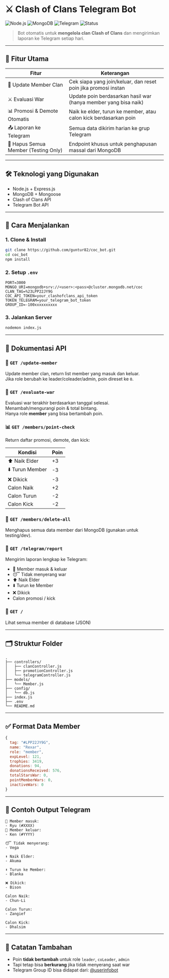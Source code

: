 # ⚔️ Clash of Clans Telegram Bot

![Node.js](https://img.shields.io/badge/Node.js-18.x-green?logo=node.js)
![MongoDB](https://img.shields.io/badge/MongoDB-%23117e36?logo=mongodb&logoColor=white)
![Telegram](https://img.shields.io/badge/Telegram%20Bot-Working-blue?logo=telegram)
![Status](https://img.shields.io/badge/Status-Active-brightgreen)

> Bot otomatis untuk **mengelola clan Clash of Clans** dan mengirimkan laporan ke Telegram setiap hari.

---

## 🔧 Fitur Utama

| Fitur                                | Keterangan                                                       |
| ------------------------------------ | ---------------------------------------------------------------- |
| 👥 Update Member Clan                | Cek siapa yang join/keluar, dan reset poin jika promosi instan   |
| ⚔️ Evaluasi War                      | Update poin berdasarkan hasil war (hanya member yang bisa naik)  |
| 📊 Promosi & Demote Otomatis         | Naik ke elder, turun ke member, atau calon kick berdasarkan poin |
| 📤 Laporan ke Telegram               | Semua data dikirim harian ke grup Telegram                       |
| 🧹 Hapus Semua Member (Testing Only) | Endpoint khusus untuk penghapusan massal dari MongoDB            |

---

## 🛠️ Teknologi yang Digunakan

- Node.js + Express.js
- MongoDB + Mongoose
- Clash of Clans API
- Telegram Bot API

---

## 🚀 Cara Menjalankan

### 1. Clone & Install

```bash
git clone https://github.com/guntur82/coc_bot.git
cd coc_bot
npm install
```

### 2. Setup `.env`

```env
PORT=3000
MONGO_URI=mongodb+srv://<user>:<pass>@cluster.mongodb.net/coc
CLAN_TAG=%23LPP22JY9G
COC_API_TOKEN=your_clashofclans_api_token
TOKEN_TELEGRAM=your_telegram_bot_token
GROUP_ID=-100xxxxxxxxxx
```

### 3. Jalankan Server

```bash
nodemon index.js
```

---

## 📘 Dokumentasi API

### 🔁 `GET /update-member`

Update member clan, return list member yang masuk dan keluar.  
Jika role berubah ke leader/coleader/admin, poin direset ke `0`.

### 🧠 `GET /evaluate-war`

Evaluasi war terakhir berdasarkan tanggal selesai.  
Menambah/mengurangi poin & total bintang.  
Hanya role **member** yang bisa bertambah poin.

### 📊 `GET /members/point-check`

Return daftar promosi, demote, dan kick:

| Kondisi         | Poin |
| --------------- | ---- |
| ⬆️ Naik Elder   | +3   |
| ⬇️ Turun Member | -3   |
| ❌ Dikick       | -3   |
| Calon Naik      | +2   |
| Calon Turun     | -2   |
| Calon Kick      | -2   |

### 🧼 `GET /members/delete-all`

Menghapus semua data member dari MongoDB (gunakan untuk testing/dev).

### 📩 `GET /telegram/report`

Mengirim laporan lengkap ke Telegram:

- 👋 Member masuk & keluar
- 😴 Tidak menyerang war
- ⬆️ Naik Elder
- ⬇️ Turun ke Member
- ❌ Dikick
- Calon promosi / kick

### 🧾 `GET /`

Lihat semua member di database (JSON)

---

## 🗂 Struktur Folder

```
.
├── controllers/
│   ├── clanController.js
│   ├── promotionController.js
│   └── telegramController.js
├── models/
│   └── Member.js
├── config/
│   └── db.js
├── index.js
├── .env
└── README.md
```

---

## ✅ Format Data Member

```js
{
  tag: "#LPP22JY9G",
  name: "Rexar",
  role: "member",
  expLevel: 121,
  trophies: 3419,
  donations: 94,
  donationsReceived: 576,
  totalStarsWar: 0,
  pointMemberWars: 0,
  inactiveWars: 0
}
```

---

## 📣 Contoh Output Telegram

```
👋 Member masuk:
- Ryu (#XXXX)
👋 Member keluar:
- Ken (#YYYY)

😴 Tidak menyerang:
- Vega

⬆️ Naik Elder:
- Akuma

⬇️ Turun ke Member:
- Blanka

❌ Dikick:
- Bison

Calon Naik:
- Chun-Li

Calon Turun:
- Zangief

Calon Kick:
- Dhalsim
```

---

## 📌 Catatan Tambahan

- Poin **tidak bertambah** untuk role `leader`, `coLeader`, `admin`
- Tapi tetap bisa **berkurang** jika tidak menyerang saat war
- Telegram Group ID bisa didapat dari: [@userinfobot](https://t.me/userinfobot)
